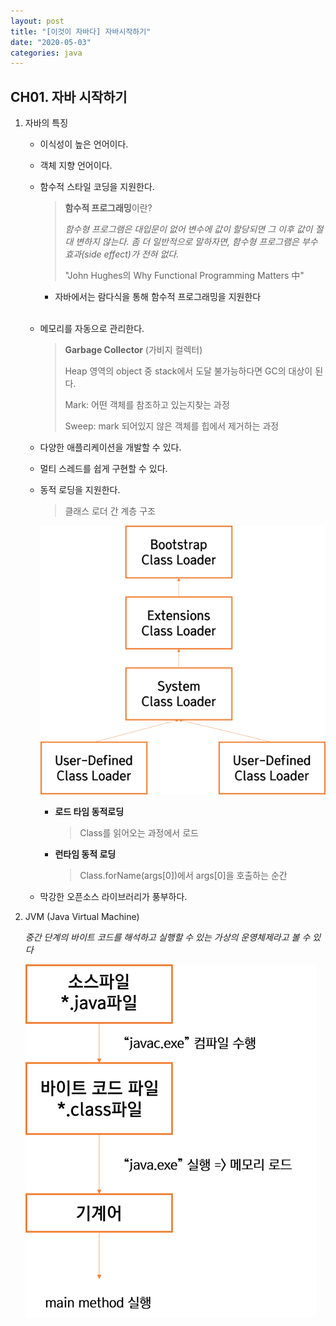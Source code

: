 ```yaml
---
layout: post
title: "[이것이 자바다] 자바시작하기"
date: "2020-05-03"
categories: java
---
```


## CH01. 자바 시작하기

1. 자바의 특징
   - 이식성이 높은 언어이다.
   
   - 객체 지향 언어이다.
   
   - 함수적 스타일 코딩을 지원한다.

     > **함수적 프로그래밍**이란?
     >
     > *함수형 프로그램은 대입문이 없어 변수에 값이 할당되면 그 이후 값이 절대  변하지 않는다. 좀 더 일반적으로 말하자면, 함수형 프로그램은 부수 효과(side effect)가 전혀 없다.*
     >
     > "John Hughes의 Why Functional Programming Matters 中"

     - 자바에서는 람다식을 통해 함수적 프로그래밍을 지원한다
     <br>
     
   - 메모리를 자동으로 관리한다.

     > **Garbage Collector** (가비지 컬렉터)
     >
     > Heap 영역의 object 중 stack에서 도달 불가능하다면 GC의 대상이 된다.
     >
     > Mark: 어떤 객체를 참조하고 있는지찾는 과정
     >
     > Sweep: mark 되어있지 않은 객체를 힙에서 제거하는 과정

   - 다양한 애플리케이션을 개발할 수 있다.  

   - 멀티 스레드를 쉽게 구현할 수 있다.

   - 동적 로딩을 지원한다.

     > 클래스 로더 간 계층 구조

     ![](/assets/post_IMG/java01/classloader.png) 

     - **로드 타임 동적로딩**

       > Class를 읽어오는 과정에서 로드

     - **런타임 동적 로딩**

       > Class.forName(args[0])에서 args[0]을 호출하는 순간

   - 막강한 오픈소스 라이브러리가 풍부하다.

2.  JVM (Java Virtual Machine)

      *중간 단계의 바이트 코드를 해석하고 실행할 수 있는 가상의 운영체제라고 볼 수 있다*

      ![](/assets/post_IMG/java01/jvm.png)

